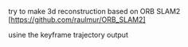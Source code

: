 try to make 3d reconstruction based on ORB SLAM2 
[https://github.com/raulmur/ORB_SLAM2]

usine the keyframe trajectory output
